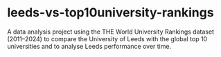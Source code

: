 # leeds-vs-top10university-rankings
A data analysis project using the THE World University Rankings dataset (2011–2024) to compare the University of Leeds with the global top 10 universities and to analyse Leeds performance over time.
